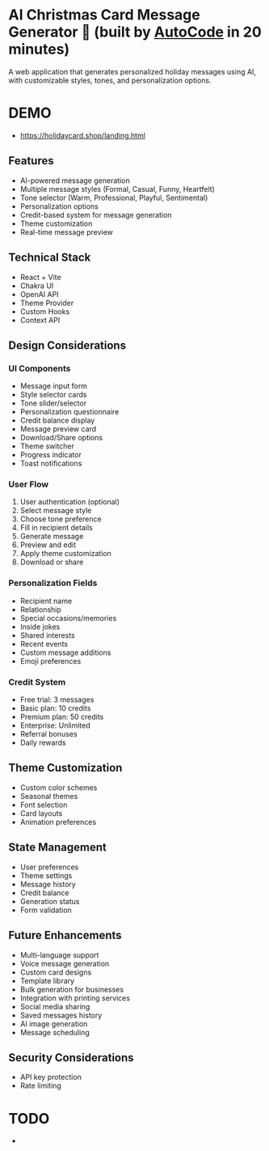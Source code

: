 # AI Christmas Card Message Generator 🎄 (built by [AutoCode](https://autocode.work) in 20 minutes)

A web application that generates personalized holiday messages using AI, with customizable styles,
tones, and personalization options.

# DEMO

-   https://holidaycard.shop/landing.html

## Features

-   AI-powered message generation
-   Multiple message styles (Formal, Casual, Funny, Heartfelt)
-   Tone selector (Warm, Professional, Playful, Sentimental)
-   Personalization options
-   Credit-based system for message generation
-   Theme customization
-   Real-time message preview

## Technical Stack

-   React + Vite
-   Chakra UI
-   OpenAI API
-   Theme Provider
-   Custom Hooks
-   Context API

## Design Considerations

### UI Components

-   Message input form
-   Style selector cards
-   Tone slider/selector
-   Personalization questionnaire
-   Credit balance display
-   Message preview card
-   Download/Share options
-   Theme switcher
-   Progress indicator
-   Toast notifications

### User Flow

1. User authentication (optional)
2. Select message style
3. Choose tone preference
4. Fill in recipient details
5. Generate message
6. Preview and edit
7. Apply theme customization
8. Download or share

### Personalization Fields

-   Recipient name
-   Relationship
-   Special occasions/memories
-   Inside jokes
-   Shared interests
-   Recent events
-   Custom message additions
-   Emoji preferences

### Credit System

-   Free trial: 3 messages
-   Basic plan: 10 credits
-   Premium plan: 50 credits
-   Enterprise: Unlimited
-   Referral bonuses
-   Daily rewards

## Theme Customization

-   Custom color schemes
-   Seasonal themes
-   Font selection
-   Card layouts
-   Animation preferences

## State Management

-   User preferences
-   Theme settings
-   Message history
-   Credit balance
-   Generation status
-   Form validation

## Future Enhancements

-   Multi-language support
-   Voice message generation
-   Custom card designs
-   Template library
-   Bulk generation for businesses
-   Integration with printing services
-   Social media sharing
-   Saved messages history
-   AI image generation
-   Message scheduling

## Security Considerations

-   API key protection
-   Rate limiting

# TODO

-
